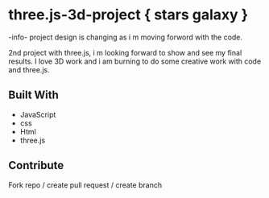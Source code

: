 # three.js-3d-project { stars galaxy }                     
-info- project design is changing as i m moving forword with the code.

2nd project with three.js, i m looking forward to show and see my final results. I love 3D work and i am burning to do some creative work with code and three.js.

## Built With

- JavaScript
- css
- Html
- three.js

## Contribute 
Fork repo / create pull request / create branch 
